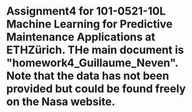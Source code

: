 # Assignment4 for 101-0521-10L Machine Learning for Predictive Maintenance Applications at ETHZürich. THe main document is "homework4_Guillaume_Neven". Note that the data has not been provided but could be found freely on the Nasa website.

